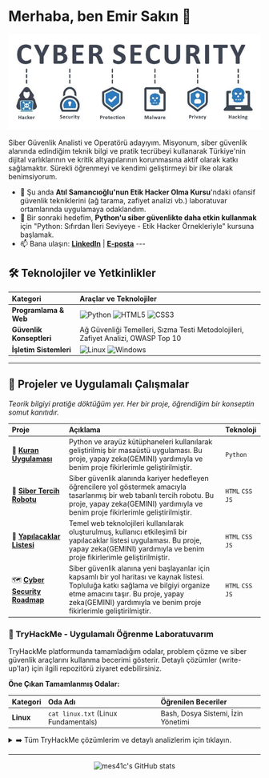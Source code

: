# Merhaba, ben Emir Sakın 👋

<p align="center">
  <img src="https://raw.githubusercontent.com/mes41c/mes41c/main/cybersecurity_banner.png" alt="Cyber Security Banner">
  </p>

Siber Güvenlik Analisti ve Operatörü adayıyım. Misyonum, siber güvenlik alanında edindiğim teknik bilgi ve pratik tecrübeyi kullanarak Türkiye'nin dijital varlıklarının ve kritik altyapılarının korunmasına aktif olarak katkı sağlamaktır. Sürekli öğrenmeyi ve kendimi geliştirmeyi bir ilke olarak benimsiyorum.

* 🔭 Şu anda **Atıl Samancıoğlu'nun Etik Hacker Olma Kursu**'ndaki ofansif güvenlik tekniklerini (ağ tarama, zafiyet analizi vb.) laboratuvar ortamlarında uygulamaya odaklandım.
* 🌱 Bir sonraki hedefim, **Python'u siber güvenlikte daha etkin kullanmak** için "Python: Sıfırdan İleri Seviyeye - Etik Hacker Örnekleriyle" kursuna başlamak.
* 📫 Bana ulaşın: **[LinkedIn](https://www.linkedin.com/in/mes-41c)** | **[E-posta](emirsakin4@gmail.com)** ---

## 🛠️ Teknolojiler ve Yetkinlikler

| Kategori                | Araçlar ve Teknolojiler                                                                                                                                                                                                                                                                  |
| :---------------------- | :--------------------------------------------------------------------------------------------------------------------------------------------------------------------------------------------------------------------------------------------------------------------------------------- |
| **Programlama & Web** | ![Python](https://img.shields.io/badge/-Python-3776AB?style=for-the-badge&logo=python) ![HTML5](https://img.shields.io/badge/-HTML5-E34F26?style=for-the-badge&logo=html5) ![CSS3](https://img.shields.io/badge/-CSS3-1572B6?style=for-the-badge&logo=css3)                                  |
| **Güvenlik Konseptleri** | Ağ Güvenliği Temelleri, Sızma Testi Metodolojileri, Zafiyet Analizi, OWASP Top 10                                                                                                                                                                                                          |
| **İşletim Sistemleri** | ![Linux](https://img.shields.io/badge/-Linux-FCC624?style=for-the-badge&logo=linux) ![Windows](https://img.shields.io/badge/-Windows-0078D6?style=for-the-badge&logo=windows)                                                                                                              |

---

## 🚀 Projeler ve Uygulamalı Çalışmalar

*Teorik bilgiyi pratiğe döktüğüm yer. Her bir proje, öğrendiğim bir konseptin somut kanıtıdır.*

| Proje                                                                     | Açıklama                                                                                                                                                               | Teknoloji           |
| :------------------------------------------------------------------------ | :--------------------------------------------------------------------------------------------------------------------------------------------------------------------- | :------------------ |
| 🐍 **[Kuran Uygulaması](https://github.com/mes41c/kuranuygulamasi)** | Python ve arayüz kütüphaneleri kullanılarak geliştirilmiş bir masaüstü uygulaması. Bu proje, yapay zeka(GEMINI) yardımıyla ve benim proje fikirlerimle geliştirilmiştir.                | `Python`            |
| 🤖 **[Siber Tercih Robotu](https://github.com/mes41c/siber-tercih-robotu)** | Siber güvenlik alanında kariyer hedefleyen öğrencilere yol göstermek amacıyla tasarlanmış bir web tabanlı tercih robotu. Bu proje, yapay zeka(GEMINI) yardımıyla ve benim proje fikirlerimle geliştirilmiştir.                                                | `HTML` `CSS` `JS`   |
| 📅 **[Yapılacaklar Listesi](https://github.com/mes41c/yapilacaklar-listesi-todolist)** | Temel web teknolojileri kullanılarak oluşturulmuş, kullanıcı etkileşimli bir yapılacaklar listesi uygulaması. Bu proje, yapay zeka(GEMINI) yardımıyla ve benim proje fikirlerimle geliştirilmiştir.                                                   | `HTML` `CSS` `JS`   |
| 🗺️ **[Cyber Security Roadmap](https://github.com/mes41c/cyber-security-roadmap)** | Siber güvenlik alanına yeni başlayanlar için kapsamlı bir yol haritası ve kaynak listesi. Topluluğa katkı sağlama ve bilgiyi organize etme amacını taşır. Bu proje, yapay zeka(GEMINI) yardımıyla ve benim proje fikirlerimle geliştirilmiştir.              | `HTML` `CSS` `JS`  |

### 🧠 TryHackMe - Uygulamalı Öğrenme Laboratuvarım

TryHackMe platformunda tamamladığım odalar, problem çözme ve siber güvenlik araçlarını kullanma becerimi gösterir. Detaylı çözümler (write-up'lar) için ilgili repozitörü ziyaret edebilirsiniz.

**Öne Çıkan Tamamlanmış Odalar:**

| Kategori           | Oda Adı                              | Öğrenilen Beceriler                    |
| :----------------- | :----------------------------------- | :------------------------------------- |
| **Linux** | `cat linux.txt` (Linux Fundamentals) | Bash, Dosya Sistemi, İzin Yönetimi      |

<details>
<summary>➡️ Tüm TryHackMe çözümlerim ve detaylı analizlerim için tıklayın.</summary>

**Bu bölüm, yakında oluşturacağımız `TryHackMe-Writeups` repozitörüne link verecektir. Şimdilik bir yer tutucu olarak duruyor.**

</details>

---

<p align="center">
  <img src="https://github-readme-stats.vercel.app/api?username=mes41c&show_icons=true&theme=dracula" alt="mes41c's GitHub stats" />
</p>
